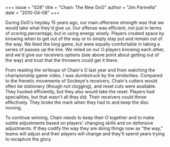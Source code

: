 +++
issue = "028"
title = "Chain: The New DoG"
author = "Jim Parinella"
date = "2010-04-08"
+++

During DoG's heyday 15 years ago, our main offensive strength was that we
would take what they'd give us. Our offense was efficient, not just in terms
of scoring percentage, but in using energy wisely. Players created space by
knowing when to get out of the way or to simply stay put and remain out of the
way. We liked the long game, but were equally comfortable in taking a series
of passes up the line. We relied on our O players knowing each other, and we'd
give our receivers options (see above point about getting out of the way) and
trust that the throwers could get it there.  
  
From reading the writeups of Chain's O last year and from watching the
championship game video, I was dumbstruck by the similarities. Compared to the
frenetic movements of Sockeye's receivers, Chain's cutters would often be
stationary (though not clogging), and reset cuts were available. They hucked
efficiently, but they also would take the reset. Players had specialities, but
that wasn't all they did. Their receivers could throw effectively. They broke
the mark when they had to and keep the disc moving.  
  
To continue winning, Chain needs to keep their O together and to make subtle
adjustments based on players' changing skills and on defensive adjustments. If
they codify the way they are doing things now as "the way," teams will adjust
and their players will change and they'll spend years trying to recapture the
glory.
